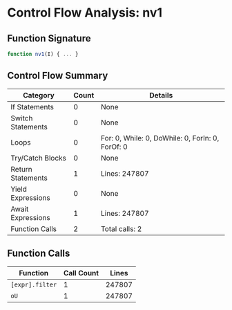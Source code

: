# Control Flow Analysis: nv1

## Function Signature

```javascript
function nv1(I) { ... }
```

## Control Flow Summary

| Category | Count | Details |
|----------|-------|--------|
| If Statements | 0 | None |
| Switch Statements | 0 | None |
| Loops | 0 | For: 0, While: 0, DoWhile: 0, ForIn: 0, ForOf: 0 |
| Try/Catch Blocks | 0 | None |
| Return Statements | 1 | Lines: 247807 |
| Yield Expressions | 0 | None |
| Await Expressions | 1 | Lines: 247807 |
| Function Calls | 2 | Total calls: 2 |

## Function Calls

| Function | Call Count | Lines |
|----------|------------|-------|
| `[expr].filter` | 1 | 247807 |
| `oU` | 1 | 247807 |
